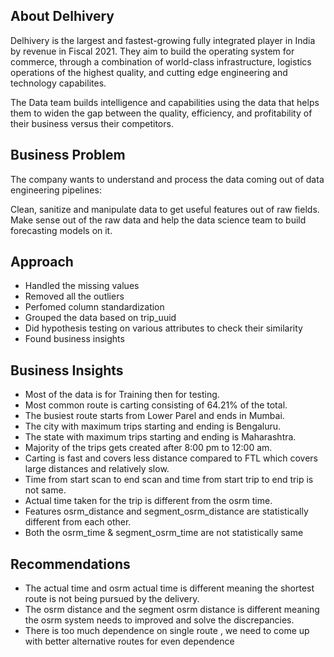## About Delhivery
Delhivery is the largest and fastest-growing fully integrated player in India by revenue in Fiscal 2021. They aim to build the operating system for commerce, through a combination of world-class infrastructure, logistics operations of the highest quality, and cutting edge engineering and technology capabilites.

The Data team builds intelligence and capabilities using the data that helps them to widen the gap between the quality, efficiency, and profitability of their business versus their competitors.

## Business Problem
The company wants to understand and process the data coming out of data engineering pipelines:

Clean, sanitize and manipulate data to get useful features out of raw fields.
Make sense out of the raw data and help the data science team to build forecasting models on it.

## Approach
- Handled the missing values
- Removed all the outliers
- Perfomed column standardization
- Grouped the data based on trip_uuid
- Did hypothesis testing on various attributes to check their similarity
- Found business insights

## Business Insights
- Most of the data is for Training then for testing.
- Most common route is carting consisting of 64.21% of the total.
- The busiest route starts from Lower Parel and ends in Mumbai.
- The city with maximum trips starting and ending is Bengaluru.
- The state with maximum trips starting and ending is Maharashtra.
- Majority of the trips gets created after 8:00 pm to 12:00 am.
- Carting is fast and covers less distance compared to FTL which covers large distances and relatively slow.
- Time from start scan to end scan and time from start trip to end trip is not same.
- Actual time taken for the trip is different from the osrm time.
- Features osrm_distance and segment_osrm_distance are statistically different from each other.
- Both the osrm_time & segment_osrm_time are not statistically same

## Recommendations
- The actual time and osrm actual time is different meaning the shortest route is not being pursued by the delivery.
- The osrm distance and the segment osrm distance is different meaning the osrm system needs to improved and solve the discrepancies.
- There is too much dependence on single route , we need to come up with better alternative routes for even dependence
